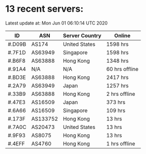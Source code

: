 # 13 recent servers:

Latest update at: Mon Jun 01 06:10:14 UTC 2020

| ID | ASN | Server Country | Online |
| -- | --- | -------------- | ------ |
| #.D09B | AS174 | United States | 1598 hrs |
| #.7F1D | AS63949 | Singapore | 1598 hrs |
| #.B6F8 | AS63888 | Hong Kong | 1348 hrs |
| #.91A4 | N/A | N/A | 60 hrs offline |
| #.BD3E | AS63888 | Hong Kong | 2417 hrs |
| #.2A79 | AS63949 | Japan | 1257 hrs |
| #.33B9 | AS63888 | Hong Kong | 2 hrs offline |
| #.47E3 | AS16509 | Japan | 373 hrs |
| #.6A66 | AS16509 | Singapore | 109 hrs |
| #.173F | AS133752 | Hong Kong | 13 hrs |
| #.7A0C | AS20473 | United States | 13 hrs |
| #.9F93 | AS8075 | Hong Kong | 13 hrs |
| #.4EFF | AS4760 | Hong Kong | 1 hrs offline |

